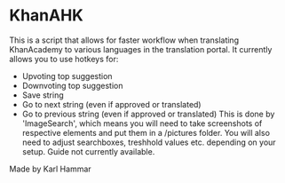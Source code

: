 # KhanAHK
This is a script that allows for faster workflow when translating KhanAcademy to various languages in the translation portal. It currently allows you to use hotkeys for:
* Upvoting top suggestion
* Downvoting top suggestion
* Save string
* Go to next string (even if approved or translated)
* Go to previous string (even if approved or translated)
This is done by 'ImageSearch', which means you will need to take screenshots of respective elements and put them in a /pictures folder. You will also need to adjust searchboxes, treshhold values etc. depending on your setup. Guide not currently available.

Made by Karl Hammar